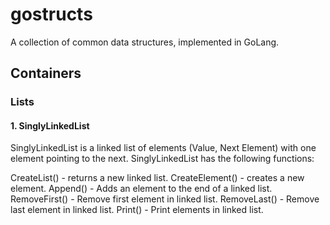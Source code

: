 # gostructs
A collection of common data structures, implemented in GoLang.

## Containers

### Lists

#### 1. SinglyLinkedList
SinglyLinkedList is a linked list of elements (Value, Next Element) with one element pointing to the next.
SinglyLinkedList has the following functions:

CreateList() - returns a new linked list.
CreateElement() - creates a new element.
Append() - Adds an element to the end of a linked list.
RemoveFirst() - Remove first element in linked list.
RemoveLast() - Remove last element in linked list.
Print() - Print elements in linked list.
